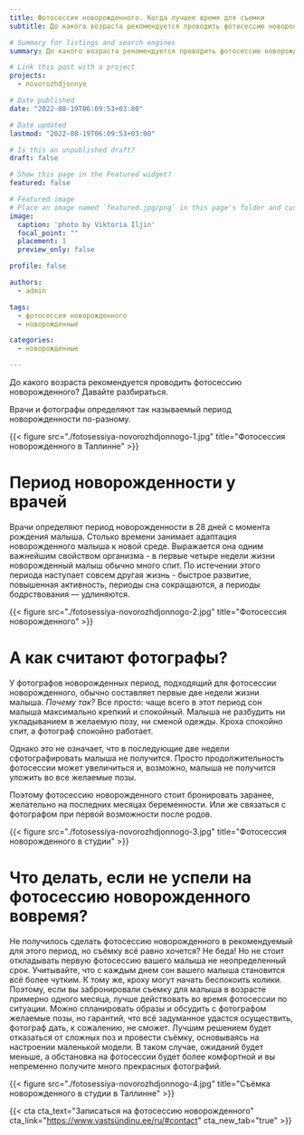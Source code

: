 ```yaml
---
title: Фотосессия новорожденного. Когда лучшее время для съемки
subtitle: До какого возраста рекомендуется проводить фотосессию новорожденного

# Summary for listings and search engines
summary: До какого возраста рекомендуется проводить фотосессию новорожденного

# Link this post with a project
projects: 
  - novorozhdjonnye

# Date published
date: "2022-08-19T06:09:53+03:00"

# Date updated
lastmod: "2022-08-19T06:09:53+03:00"

# Is this an unpublished draft?
draft: false

# Show this page in the Featured widget?
featured: false

# Featured image
# Place an image named `featured.jpg/png` in this page's folder and customize its options here.
image:
  caption: 'photo by Viktoria Iljin'
  focal_point: ""
  placement: 1
  preview_only: false

profile: false

authors:
  - admin

tags:
  - фотосессия новорожденного
  - новорожденные

categories:
  - новорожденные

---
```

До какого возраста рекомендуется проводить фотосессию новорожденного? Давайте разбираться. 

Врачи и фотографы определяют так называемый период новорожденности по-разному.

{{< figure src="./fotosessiya-novorozhdjonnogo-1.jpg" title="Фотосессия новорожденного в Таллинне" >}}

# Период новорожденности у врачей
Врачи определяют период новорожденности в 28 дней с момента рождения малыша. Cтолько времени занимает адаптация новорожденного малыша к новой среде. Выражается она одним важнейшим свойством организма - в первые четыре недели жизни новорожденный малыш обычно много спит. По истечении этого периода наступает совсем другая жизнь - быстрое развитие, повышенная активность, периоды сна сокращаются, а периоды бодрствования — удлиняются.

{{< figure src="./fotosessiya-novorozhdjonnogo-2.jpg" title="Фотосессия новорожденного" >}}

# А как считают фотографы?
У фотографов новорожденных период, подходящий для фотосессии новорожденного, обычно составляет первые две недели жизни малыша. _Почему так?_ Все просто: чаще всего в этот период сон малыша максимально крепкий и спокойный. Малыша не разбудить ни укладыванием в желаемую позу, ни сменой одежды. Кроха спокойно спит, а фотограф спокойно работает.

Однако это не означает, что в последующие две недели сфотографировать малыша не получится. Просто продолжительность фотосессии может увеличиться и, возможно, малыша не получится уложить во все желаемые позы. 

Поэтому фотосессию новорожденного стоит бронировать заранее, желательно на последних месяцах беременности. Или же связаться с фотографом при первой возможности после родов.

{{< figure src="./fotosessiya-novorozhdjonnogo-3.jpg" title="Фотосессия новорожденного в студии" >}}

# Что делать, если не успели на фотосессию новорожденного вовремя?
Не получилось сделать фотосессию новорожденного в рекомендуемый для этого период, но съёмку всё равно хочется? Не беда! Но не стоит откладывать первую фотосессию вашего малыша не неопределенный срок. Учитывайте, что с каждым днем сон вашего малыша становится всё более чутким. К тому же, кроху могут начать беспокоить колики. Поэтому, если вы забронировали съемку для малыша в возрасте примерно одного месяца, лучше действовать во время фотосессии по ситуации. Можно спланировать образы и обсудить с фотографом желаемые позы, но гарантий, что всё задуманное удастся осуществить, фотограф дать, к сожалению, не сможет. Лучшим решением будет отказаться от сложных поз и провести съёмку, основываясь на настроении маленькой модели. В таком случае, ожиданий будет меньше, а обстановка на фотосессии будет более комфортной и вы непременно получите много прекрасных фотографий. 

{{< figure src="./fotosessiya-novorozhdjonnogo-4.jpg" title="Съёмка новорожденного в студии в Таллинне" >}}

{{< cta cta_text="Записаться на фотосессию новорожденного" cta_link="https://www.vastsündinu.ee/ru/#contact" cta_new_tab="true" >}}